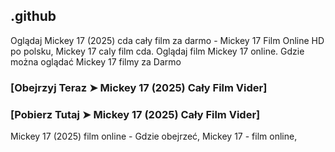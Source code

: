 ## .github

Oglądaj Mickey 17 (2025) cda cały film za darmo - Mickey 17 Film Online HD po polsku, Mickey 17 caly film cda. Oglądaj film Mickey 17 online. Gdzie można oglądać Mickey 17 filmy za Darmo

### [Obejrzyj Teraz ➤ Mickey 17 (2025) Cały Film Vider]

### [Pobierz Tutaj ➤ Mickey 17 (2025) Cały Film Vider]

Mickey 17 (2025) film online - Gdzie obejrzeć, Mickey 17 - film online, 
